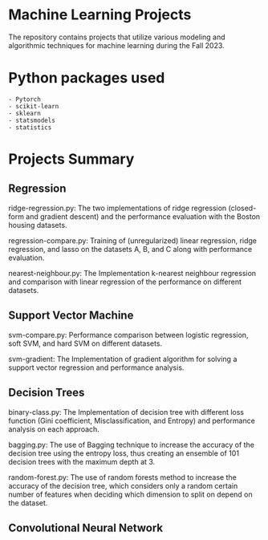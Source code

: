 # Machine Learning Projects

The repository contains projects that utilize various modeling and algorithmic techniques for machine learning during the Fall 2023.

# Python packages used

    - Pytorch
    - scikit-learn
    - sklearn
    - statsmodels
    - statistics

# Projects Summary

## Regression

ridge-regression.py: The two implementations of ridge regression (closed-form and gradient descent) and the performance evaluation with the Boston housing datasets.

regression-compare.py: Training of (unregularized) linear regression, ridge regression, and lasso on the datasets A, B, and C along with performance evaluation.

nearest-neighbour.py: The Implementation k-nearest neighbour regression and comparison with linear regression of the performance on different datasets.

## Support Vector Machine

svm-compare.py: Performance comparison between logistic regression, soft SVM, and hard SVM on different datasets.

svm-gradient: The Implementation of gradient algorithm for solving a support vector regression and performance analysis.

## Decision Trees

binary-class.py: The Implementation of decision tree with different loss function (Gini coefficient, Misclassification, and Entropy) and performance analysis on each approach.

bagging.py: The use of Bagging technique to increase the accuracy of the decision tree using the entropy loss, thus creating an ensemble of 101 decision trees with the maximum depth at 3. 

random-forest.py: The use of random forests method to increase the accuracy of the decision tree, which considers only a random certain number of features when deciding which dimension to split on depend on the dataset.

## Convolutional Neural Network


